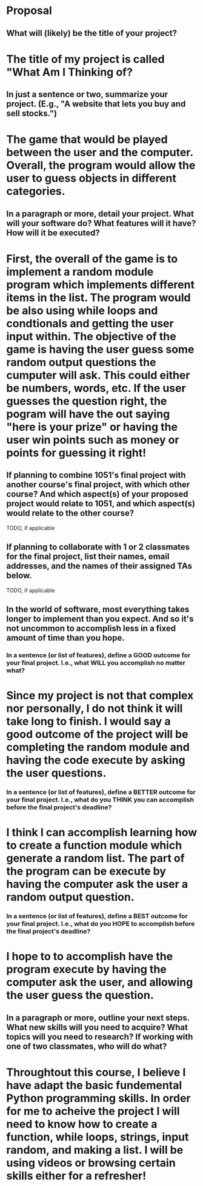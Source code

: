 # Proposal

## What will (likely) be the title of your project?

# The title of my project is called "What Am I Thinking of?

## In just a sentence or two, summarize your project. (E.g., "A website that lets you buy and sell stocks.")

# The game that would be played between the user and the computer. Overall, the program would allow the user to guess objects in different categories. 

## In a paragraph or more, detail your project. What will your software do? What features will it have? How will it be executed?

# First, the overall of the game is to implement a random module program which implements different items in the list. The program would be also using while loops and condtionals and getting the user input within. The objective of the game is having the user guess some random output questions the cumputer will ask. This could either be numbers, words, etc. If the user guesses the question right, the pogram will have the out saying "here is your prize" or having the user win points such as money or points for guessing it right!

## If planning to combine 1051's final project with another course's final project, with which other course? And which aspect(s) of your proposed project would relate to 1051, and which aspect(s) would relate to the other course?

TODO, if applicable

## If planning to collaborate with 1 or 2 classmates for the final project, list their names, email addresses, and the names of their assigned TAs below.

TODO, if applicable

## In the world of software, most everything takes longer to implement than you expect. And so it's not uncommon to accomplish less in a fixed amount of time than you hope.

### In a sentence (or list of features), define a GOOD outcome for your final project. I.e., what WILL you accomplish no matter what?

# Since my project is not that complex nor personally, I do not think it will take long to finish. I would say a good outcome of the project will be completing the random module and having the code execute by asking the user questions. 

### In a sentence (or list of features), define a BETTER outcome for your final project. I.e., what do you THINK you can accomplish before the final project's deadline?

# I think I can accomplish learning how to create a function module which generate a random list. The part of the program can be execute by having the computer ask the user a random output question.  

### In a sentence (or list of features), define a BEST outcome for your final project. I.e., what do you HOPE to accomplish before the final project's deadline?

# I hope to to accomplish have the program execute by having the computer ask the user, and allowing the user guess the question. 

## In a paragraph or more, outline your next steps. What new skills will you need to acquire? What topics will you need to research? If working with one of two classmates, who will do what?

# Throughtout this course, I believe I have adapt the basic fundemental Python programming skills. In order for me to acheive the project I will need to know how to create a function, while loops, strings, input random, and making a list. I will be using videos or browsing certain skills either for a refresher!
